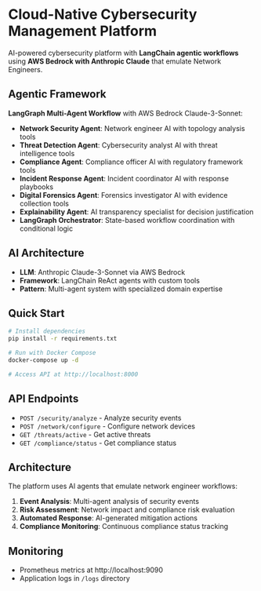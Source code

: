 # Cloud-Native Cybersecurity Management Platform

AI-powered cybersecurity platform with **LangChain agentic workflows** using **AWS Bedrock with Anthropic Claude** that emulate Network Engineers.

## Agentic Framework

**LangGraph Multi-Agent Workflow** with AWS Bedrock Claude-3-Sonnet:
- **Network Security Agent**: Network engineer AI with topology analysis tools
- **Threat Detection Agent**: Cybersecurity analyst AI with threat intelligence tools  
- **Compliance Agent**: Compliance officer AI with regulatory framework tools
- **Incident Response Agent**: Incident coordinator AI with response playbooks
- **Digital Forensics Agent**: Forensics investigator AI with evidence collection tools
- **Explainability Agent**: AI transparency specialist for decision justification
- **LangGraph Orchestrator**: State-based workflow coordination with conditional logic

## AI Architecture

- **LLM**: Anthropic Claude-3-Sonnet via AWS Bedrock
- **Framework**: LangChain ReAct agents with custom tools
- **Pattern**: Multi-agent system with specialized domain expertise

## Quick Start

```bash
# Install dependencies
pip install -r requirements.txt

# Run with Docker Compose
docker-compose up -d

# Access API at http://localhost:8000
```

## API Endpoints

- `POST /security/analyze` - Analyze security events
- `POST /network/configure` - Configure network devices
- `GET /threats/active` - Get active threats
- `GET /compliance/status` - Get compliance status

## Architecture

The platform uses AI agents that emulate network engineer workflows:

1. **Event Analysis**: Multi-agent analysis of security events
2. **Risk Assessment**: Network impact and compliance risk evaluation  
3. **Automated Response**: AI-generated mitigation actions
4. **Compliance Monitoring**: Continuous compliance status tracking

## Monitoring

- Prometheus metrics at http://localhost:9090
- Application logs in `/logs` directory